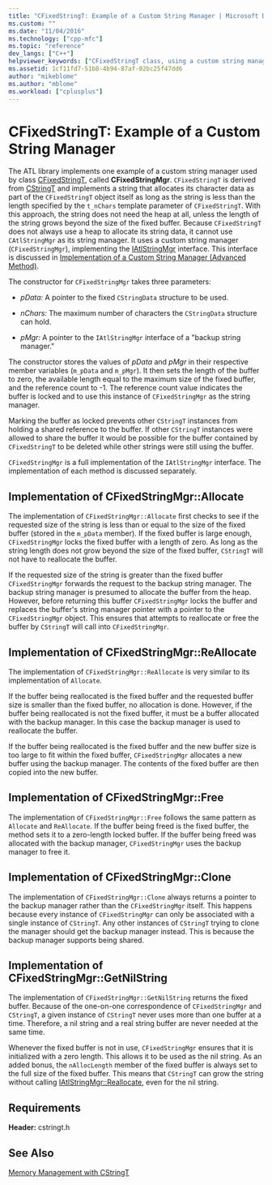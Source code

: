 ```yaml
---
title: "CFixedStringT: Example of a Custom String Manager | Microsoft Docs"
ms.custom: ""
ms.date: "11/04/2016"
ms.technology: ["cpp-mfc"]
ms.topic: "reference"
dev_langs: ["C++"]
helpviewer_keywords: ["CFixedStringT class, using a custom string manager"]
ms.assetid: 1cf11fd7-51b8-4b94-87af-02bc25f47dd6
author: "mikeblome"
ms.author: "mblome"
ms.workload: ["cplusplus"]
---
```

# CFixedStringT: Example of a Custom String Manager

The ATL library implements one example of a custom string manager used by class [CFixedStringT](../atl-mfc-shared/reference/cfixedstringt-class.md), called **CFixedStringMgr**. `CFixedStringT` is derived from [CStringT](../atl-mfc-shared/reference/cstringt-class.md) and implements a string that allocates its character data as part of the `CFixedStringT` object itself as long as the string is less than the length specified by the `t_nChars` template parameter of `CFixedStringT`. With this approach, the string does not need the heap at all, unless the length of the string grows beyond the size of the fixed buffer. Because `CFixedStringT` does not always use a heap to allocate its string data, it cannot use `CAtlStringMgr` as its string manager. It uses a custom string manager (`CFixedStringMgr`), implementing the [IAtlStringMgr](../atl-mfc-shared/reference/iatlstringmgr-class.md) interface. This interface is discussed in [Implementation of a Custom String Manager (Advanced Method)](../atl-mfc-shared/implementation-of-a-custom-string-manager-advanced-method.md).

The constructor for `CFixedStringMgr` takes three parameters:

- *pData:* A pointer to the fixed `CStringData` structure to be used.

- *nChars:* The maximum number of characters the `CStringData` structure can hold.

- *pMgr:* A pointer to the `IAtlStringMgr` interface of a "backup string manager."

The constructor stores the values of *pData* and *pMgr* in their respective member variables (`m_pData` and `m_pMgr`). It then sets the length of the buffer to zero, the available length equal to the maximum size of the fixed buffer, and the reference count to -1. The reference count value indicates the buffer is locked and to use this instance of `CFixedStringMgr` as the string manager.

Marking the buffer as locked prevents other `CStringT` instances from holding a shared reference to the buffer. If other `CStringT` instances were allowed to share the buffer it would be possible for the buffer contained by `CFixedStringT` to be deleted while other strings were still using the buffer.

`CFixedStringMgr` is a full implementation of the `IAtlStringMgr` interface. The implementation of each method is discussed separately.

## Implementation of CFixedStringMgr::Allocate

The implementation of `CFixedStringMgr::Allocate` first checks to see if the requested size of the string is less than or equal to the size of the fixed buffer (stored in the `m_pData` member). If the fixed buffer is large enough, `CFixedStringMgr` locks the fixed buffer with a length of zero. As long as the string length does not grow beyond the size of the fixed buffer, `CStringT` will not have to reallocate the buffer.

If the requested size of the string is greater than the fixed buffer `CFixedStringMgr` forwards the request to the backup string manager. The backup string manager is presumed to allocate the buffer from the heap. However, before returning this buffer `CFixedStringMgr` locks the buffer and replaces the buffer's string manager pointer with a pointer to the `CFixedStringMgr` object. This ensures that attempts to reallocate or free the buffer by `CStringT` will call into `CFixedStringMgr`.

## Implementation of CFixedStringMgr::ReAllocate

The implementation of `CFixedStringMgr::ReAllocate` is very similar to its implementation of `Allocate`.

If the buffer being reallocated is the fixed buffer and the requested buffer size is smaller than the fixed buffer, no allocation is done. However, if the buffer being reallocated is not the fixed buffer, it must be a buffer allocated with the backup manager. In this case the backup manager is used to reallocate the buffer.

If the buffer being reallocated is the fixed buffer and the new buffer size is too large to fit within the fixed buffer, `CFixedStringMgr` allocates a new buffer using the backup manager. The contents of the fixed buffer are then copied into the new buffer.

## Implementation of CFixedStringMgr::Free

The implementation of `CFixedStringMgr::Free` follows the same pattern as `Allocate` and `ReAllocate`. If the buffer being freed is the fixed buffer, the method sets it to a zero-length locked buffer. If the buffer being freed was allocated with the backup manager, `CFixedStringMgr` uses the backup manager to free it.

## Implementation of CFixedStringMgr::Clone

The implementation of `CFixedStringMgr::Clone` always returns a pointer to the backup manager rather than the `CFixedStringMgr` itself. This happens because every instance of `CFixedStringMgr` can only be associated with a single instance of `CStringT`. Any other instances of `CStringT` trying to clone the manager should get the backup manager instead. This is because the backup manager supports being shared.

## Implementation of CFixedStringMgr::GetNilString

The implementation of `CFixedStringMgr::GetNilString` returns the fixed buffer. Because of the one-on-one correspondence of `CFixedStringMgr` and `CStringT`, a given instance of `CStringT` never uses more than one buffer at a time. Therefore, a nil string and a real string buffer are never needed at the same time.

Whenever the fixed buffer is not in use, `CFixedStringMgr` ensures that it is initialized with a zero length. This allows it to be used as the nil string. As an added bonus, the `nAllocLength` member of the fixed buffer is always set to the full size of the fixed buffer. This means that `CStringT` can grow the string without calling [IAtlStringMgr::Reallocate](../atl-mfc-shared/reference/iatlstringmgr-class.md#reallocate), even for the nil string.

## Requirements

**Header:** cstringt.h

## See Also

[Memory Management with CStringT](../atl-mfc-shared/memory-management-with-cstringt.md)

